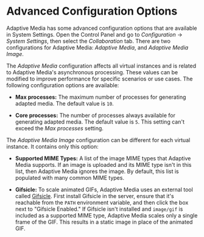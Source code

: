 # Advanced Configuration Options [](id=advanced-configuration-options)

Adaptive Media has some advanced configuration options that are available in 
System Settings. Open the Control Panel and go to *Configuration* &rarr; 
*System Settings*, then select the *Collaboration* tab. There are two 
configurations for Adaptive Media: *Adaptive Media*, and *Adaptive Media Image*. 

The *Adaptive Media* configuration affects all virtual instances and is related 
to Adaptive Media's asynchronous processing. These values can be modified to 
improve performance for specific scenarios or use cases. The following 
configuration options are available: 

-   **Max processes:** The maximum number of processes for generating adapted 
    media. The default value is `10`. 

-   **Core processes:** The number of processes always available for generating 
    adapted media. The default value is `5`. This setting can't exceed the *Max 
    processes* setting. 

The *Adaptive Media Image* configuration can be different for each virtual 
instance. It contains only this option: 

-   **Supported MIME Types:** A list of the image MIME types that Adaptive Media 
    supports. If an image is uploaded and its MIME type isn't in this list, then 
    Adaptive Media ignores the image. By default, this list is populated with 
    many common MIME types. 

-   **Gifsicle:** To scale animated GIFs, Adaptive Media uses an external tool 
    called [Gifsicle](https://www.lcdf.org/gifsicle/). First install Gifsicle 
    in the server, ensure that it's reachable from the `PATH` environment 
    variable, and then click the box next to "Gifsicle Enabled." If Gifsicle 
    isn't installed and `image/gif` is included as a supported MIME type, 
    Adaptive Media scales only a single frame of the GIF. This results in a 
    static image in place of the animated GIF.
